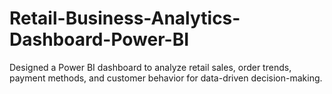 # Retail-Business-Analytics-Dashboard-Power-BI
Designed a Power BI dashboard to analyze retail sales, order trends, payment methods, and customer behavior for data-driven decision-making.
